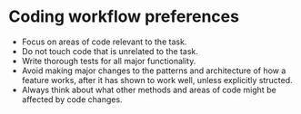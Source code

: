 # Coding workflow preferences

- Focus on areas of code relevant to the task.
- Do not touch code that is unrelated to the task.
- Write thorough tests for all major functionality.
- Avoid making major changes to the patterns and architecture of how a feature works, after it has shown to work well, unless explicitly structed.
- Always think about what other methods and areas of code might be affected by code changes.
